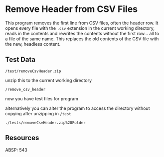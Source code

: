 # Remove Header from CSV Files

This program removes the first line from CSV files, often the header row.  It opens every file with the `.csv` extension in the current working directory, reads in the contents and rewrites the contents without the first row...  all to a file of the same name.  This replaces the old contents of the CSV file with the new, headless content.

## Test Data

	/test/removeCsvHeader.zip

unzip this to the current working directory

	/remove_csv_header

now you have test files for program

alternatively you can alter the program to access the directory without copying after unzipping in `/test`

	./tests/removeCsvHeader.zip%20Folder

## Resources

ABSP:  543

